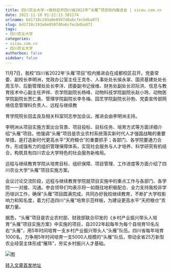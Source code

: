 ```yaml
---
title: 四川农业大学->我校召开四川省2022年“头雁”项目校内推进会 | sicau.com.cn
date: 2022-11-10 01:22:13.581174
urlname: 6d1718c193a0e8597d0a6cfecbdba972
slug: 6d1718c193a0e8597d0a6cfecbdba972
tags: 
- 四川农业大学
categories:
- sicau.com.cn
- 四川农业大学
authorbox: false
sidebar: false
---
```

11月7日，我校“四川省2022年‘头雁’项目”校内推进会在成都校区召开。党委常委、副校长李明洲，党政办公室主任王克冬、人事处处长侯永翠、国资基建处处长周玉华、后勤管理处处长李洋、团委副书记侯维、财务处副处长邓际洪、信息与教育技术中心副主任尹祥、农学院副院长杨峰、动物科技学院副院长赵小玲、动物医学院副院长贾仁勇、管理学院副院长李冬梅、园艺学院副院长孙勃、党委宣传部网络信息管理科负责人、远程与继续教
<!--more-->
育学院院长田孟良及相关科室同志参加会议。推进会由李明洲主持。

李明洲从项目实施方案出台背景、项目投标、目标任务、培育方式等方面详细介绍“头雁”项目。他强调“头雁”项目是农业农村系统落实新时代人才强国战略的重要举措，是打造新时代更高水平“天府粮仓”的重要抓手；各部门、各学院要通力合作，形成强有力的组织管理保障体系，实现社会服务与人才培养、科学研究有机结合，构筑具有四川农业大学特色的社会服务新格局。

远程与继续教育学院从培育目标、组织保障、项目管理、工作进度等方面介绍了四川农业大学“头雁”项目实施方案。

会议讨论交流阶段，远程与继续教育学院就项目实施中的重点工作与各部门、各学院一一对接、沟通。参会领导们均表示将一如既往地积极配合、全力支持我校非学历培训工作，确保“头雁”项目圆满完成，共同办好我校继续教育，不断扩大学校影响力和知名度，着力打造四川“头雁”培育示范样板，为建设更高水平“天府粮仓”贡献力量。

据悉，“头雁”项目是农业农村部、财政部联合印发的《乡村产业振兴带头人培育“头雁”项目实施方案》中实施的项目，自2022年起每年为每个县培育10名左右“头雁”，用5年时间培育一支乡村产业振兴带头人“头雁”队伍。四川省每年培育1000名，力争用5年时间培育一支5000人规模的“头雁”队伍，带动全省25万新型农业经营主体形成“雁阵”，夯实乡村振兴人才基础。

![图](https://news.sicau.edu.cn/__local/C/3F/13/0DBE71B0A457E8E7C33938C9F51_CACE9D43_52AB0.jpg)

[转入文章首发地址](https://news.sicau.edu.cn/info/1078/70128.htm)